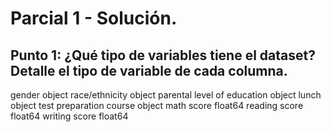 # Parcial 1 - Solución.

## Punto 1: ¿Qué tipo de variables tiene el dataset? Detalle el tipo de variable de cada columna.
gender                          object
race/ethnicity                  object
parental level of education     object
lunch                           object
test preparation course         object
math score                     float64
reading score                  float64
writing score                  float64
